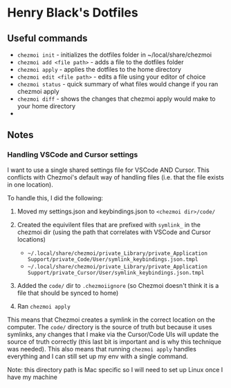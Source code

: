 # Henry Black's Dotfiles

## Useful commands

- `chezmoi init` - initializes the dotfiles folder in ~/local/share/chezmoi
- `chezmoi add <file path>` - adds a file to the dotfiles folder
- `chezmoi apply` - applies the dotfiles to the home directory
- `chezmoi edit <file path>` - edits a file using your editor of choice
- `chezmoi status` - quick summary of what files would change if you ran chezmoi apply
- `chezmoi diff` - shows the changes that chezmoi apply would make to your home directory
-

## Notes

### Handling VSCode and Cursor settings

I want to use a single shared settings file for VSCode AND Cursor. This conflicts with Chezmoi's default way of handling files (i.e. that the file exists in one location).

To handle this, I did the following:

1. Moved my settings.json and keybindings.json to `<chezmoi dir>/code/`
2. Created the equivilent files that are prefixed with `symlink_` in the chezmoi dir (using the path that correlates with VSCode and Cursor locations)

   - `~/.local/share/chezmoi/private_Library/private_Application Support/private_Code/User/symlink_keybindings.json.tmpl`
   - `~/.local/share/chezmoi/private_Library/private_Application Support/private_Cursor/User/symlink_keybindings.json.tmpl`

3. Added the `code/` dir to `.chezmoiignore` (so Chezmoi doesn't think it is a file that should be synced to home)
4. Ran `chezmoi apply`

This means that Chezmoi creates a symlink in the correct location on the computer. The `code/` directory is the source of truth but because it uses symlinks, any changes that I make via the Cursor/Code UIs will update the source of truth correctly (this last bit is important and is why this technique was needed). This also means that running `chezmoi apply` handles everything and I can still set up my env with a single command.

Note: this directory path is Mac specific so I will need to set up Linux once I have my machine

